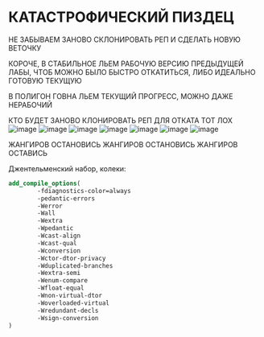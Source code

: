 # КАТАСТРОФИЧЕСКИЙ ПИЗДЕЦ
НЕ ЗАБЫВАЕМ ЗАНОВО СКЛОНИРОВАТЬ РЕП И СДЕЛАТЬ НОВУЮ ВЕТОЧКУ

КОРОЧЕ, В СТАБИЛЬНОЕ ЛЬЕМ РАБОЧУЮ ВЕРСИЮ ПРЕДЫДУЩЕЙ ЛАБЫ, ЧТОБ МОЖНО БЫЛО БЫСТРО ОТКАТИТЬСЯ, ЛИБО ИДЕАЛЬНО ГОТОВУЮ ТЕКУЩУЮ


В ПОЛИГОН ГОВНА ЛЬЕМ ТЕКУЩИЙ ПРОГРЕСС, МОЖНО ДАЖЕ НЕРАБОЧИЙ

КТО БУДЕТ ЗАНОВО КЛОНИРОВАТЬ РЕП ДЛЯ ОТКАТА ТОТ ЛОХ
![image](https://user-images.githubusercontent.com/90772773/198142854-2346559d-53e7-47fb-8a24-b890142bf59b.png)
![image](https://user-images.githubusercontent.com/90772773/198142871-00027fb8-7703-4121-bea4-17ad9833d84e.png)
![image](https://user-images.githubusercontent.com/90772773/198142901-4f6938da-c985-4360-b88a-8f9d5a2fcb3a.png)
![image](https://user-images.githubusercontent.com/90772773/198142924-09ff49cd-d0aa-43a8-b93a-57e889957d6b.png)
![image](https://user-images.githubusercontent.com/90772773/198142945-8f45ae85-7439-42d6-aaa3-49e8c1c6d4e0.png)
![image](https://user-images.githubusercontent.com/90772773/198142972-f84c38c3-31d4-423b-9375-3df5b3d53706.png)
![image](https://user-images.githubusercontent.com/90772773/198143019-2dd2257d-0028-420b-83f4-6a8c09648c25.png)

ЖАНГИРОВ ОСТАНОВИСЬ ЖАНГИРОВ ОСТАНОВИСЬ ЖАНГИРОВ ОСТАВИСЬ

Джентельменский набор, колеки:

```cmake
add_compile_options(
        -fdiagnostics-color=always
        -pedantic-errors
        -Werror
        -Wall
        -Wextra
        -Wpedantic
        -Wcast-align
        -Wcast-qual
        -Wconversion
        -Wctor-dtor-privacy
        -Wduplicated-branches
        -Wextra-semi
        -Wenum-compare
        -Wfloat-equal
        -Wnon-virtual-dtor
        -Woverloaded-virtual
        -Wredundant-decls
        -Wsign-conversion
)
```
